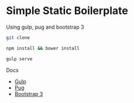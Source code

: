 # Simple Static Boilerplate

Using gulp, pug and bootstrap 3

```sh
git clone

npm install && bower install

gulp serve
```

Docs

* [Gulp](http://gulpjs.com/)
* [Pug](https://pugjs.org)
* [Bootstrap 3](http://getbootstrap.com/)
